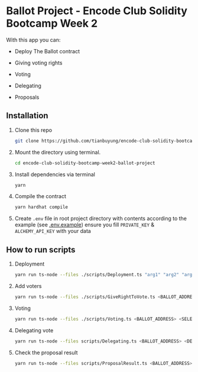 # Ballot Project - Encode Club Solidity Bootcamp Week 2

With this app you can:

- Deploy The Ballot contract

- Giving voting rights

- Voting

- Delegating

- Proposals

## Installation

1. Clone this repo

   ```sh
   git clone https://github.com/tianbuyung/encode-club-solidity-bootcamp-week2-ballot-project.git
   ```

2. Mount the directory using terminal.

   ```sh
   cd encode-club-solidity-bootcamp-week2-ballot-project
   ```

3. Install dependencies via terminal

   ```sh
   yarn
   ```

4. Compile the contract

   ```sh
   yarn hardhat compile
   ```

5. Create `.env` file in root project directory with contents according to the example (see [.env.example](/.env.example)) ensure you fill `PRIVATE_KEY` & `ALCHEMY_API_KEY` with your data

## How to run scripts

1. Deployment

   ```sh
   yarn run ts-node --files ./scripts/Deployment.ts "arg1" "arg2" "arg3"
   ```

2. Add voters

   ```sh
   yarn run ts-node --files ./scripts/GiveRightToVote.ts <BALLOT_ADDRESS_FROM_DEPLOYMENT> "voterAddress1" "voterAddress2" "voterAddressN"
   ```

3. Voting

   ```sh
   yarn run ts-node --files ./scripts/Voting.ts <BALLOT_ADDRESS> <SELECTED_PROPOSAL_INDEX>
   ```

4. Delegating vote

   ```sh
   yarn run ts-node --files scripts/Delegating.ts <BALLOT_ADDRESS> <DELEGATE_ADDRESS>
   ```

5. Check the proposal result

   ```sh
   yarn run ts-node --files scripts/ProposalResult.ts <BALLOT_ADDRESS>
   ```
